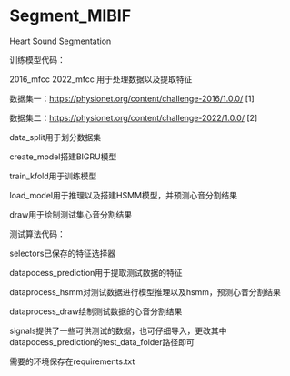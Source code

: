 # Segment_MIBIF
Heart Sound Segmentation

训练模型代码：

2016_mfcc 2022_mfcc 用于处理数据以及提取特征

数据集一：https://physionet.org/content/challenge-2016/1.0.0/ [1]

数据集二：https://physionet.org/content/challenge-2022/1.0.0/ [2]

data_split用于划分数据集

create_model搭建BIGRU模型

train_kfold用于训练模型

load_model用于推理以及搭建HSMM模型，并预测心音分割结果

draw用于绘制测试集心音分割结果

测试算法代码：

selectors已保存的特征选择器

datapocess_prediction用于提取测试数据的特征

dataprocess_hsmm对测试数据进行模型推理以及hsmm，预测心音分割结果

dataprocess_draw绘制测试数据的心音分割结果

signals提供了一些可供测试的数据，也可仔细导入，更改其中datapocess_prediction的test_data_folder路径即可

需要的环境保存在requirements.txt
